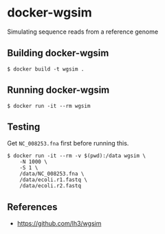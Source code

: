 # docker-wgsim

Simulating sequence reads from a reference genome

## Building docker-wgsim

```
$ docker build -t wgsim .
```

## Running docker-wgsim

```
$ docker run -it --rm wgsim
```

## Testing

Get `NC_008253.fna` first before running this.

```
$ docker run -it --rm -v $(pwd):/data wgsim \
    -N 1000 \
    -S 1 \
    /data/NC_008253.fna \
    /data/ecoli.r1.fastq \
    /data/ecoli.r2.fastq
```

## References

- https://github.com/lh3/wgsim
